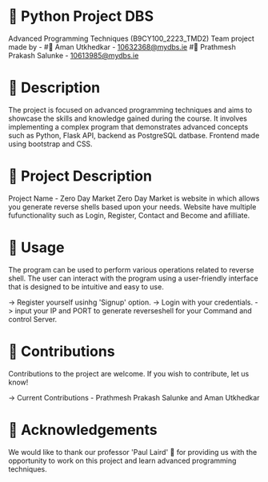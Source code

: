 # 🐍 Python Project DBS
Advanced Programming Techniques (B9CY100_2223_TMD2) Team project made by -
#🌟 Aman Utkhedkar - 10632368@mydbs.ie
#🌟 Prathmesh Prakash Salunke - 10613985@mydbs.ie

# 📝 Description
The project is focused on advanced programming techniques and aims to showcase the skills and knowledge gained during the course. It involves implementing a complex program that demonstrates advanced concepts such as Python, Flask API, backend as PostgreSQL datbase.
Frontend made using bootstrap and CSS.

# 📌 Project Description
Project Name - Zero Day Market
Zero Day Market is website in which allows you generate reverse shells based upon your needs. Website have multiple fufunctionality such as Login, Register, Contact and Become and afilliate.

# 🚀 Usage
The program can be used to perform various operations related to reverse shell. The user can interact with the program using a user-friendly interface that is designed to be intuitive and easy to use. 

-> Register yourself usinhg 'Signup' option.
-> Login with your credentials.
-> input your IP and PORT to generate reverseshell for your Command and control Server.

# 🤝 Contributions
Contributions to the project are welcome. If you wish to contribute, let us know!

-> Current Contributions - Prathmesh Prakash Salunke and Aman Utkhedkar

# 💬 Acknowledgements
We would like to thank our professor 'Paul Laird' 💯 for providing us with the opportunity to work on this project and learn advanced programming techniques.
